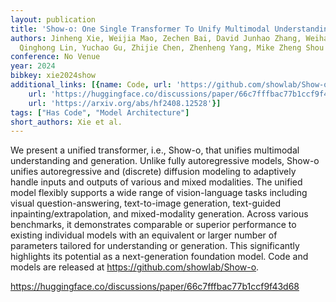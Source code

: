 ```yaml
---
layout: publication
title: 'Show-o: One Single Transformer To Unify Multimodal Understanding And Generation'
authors: Jinheng Xie, Weijia Mao, Zechen Bai, David Junhao Zhang, Weihao Wang, Kevin
  Qinghong Lin, Yuchao Gu, Zhijie Chen, Zhenheng Yang, Mike Zheng Shou
conference: No Venue
year: 2024
bibkey: xie2024show
additional_links: [{name: Code, url: 'https://github.com/showlab/Show-o'}, {name: Code,
    url: 'https://huggingface.co/discussions/paper/66c7fffbac77b1ccf9f43d68'}, {name: Paper,
    url: 'https://arxiv.org/abs/hf2408.12528'}]
tags: ["Has Code", "Model Architecture"]
short_authors: Xie et al.
---
```

We present a unified transformer, i.e., Show-o, that unifies multimodal understanding and generation. Unlike fully autoregressive models, Show-o unifies autoregressive and (discrete) diffusion modeling to adaptively handle inputs and outputs of various and mixed modalities. The unified model flexibly supports a wide range of vision-language tasks including visual question-answering, text-to-image generation, text-guided inpainting/extrapolation, and mixed-modality generation. Across various benchmarks, it demonstrates comparable or superior performance to existing individual models with an equivalent or larger number of parameters tailored for understanding or generation. This significantly highlights its potential as a next-generation foundation model. Code and models are released at https://github.com/showlab/Show-o.

https://huggingface.co/discussions/paper/66c7fffbac77b1ccf9f43d68